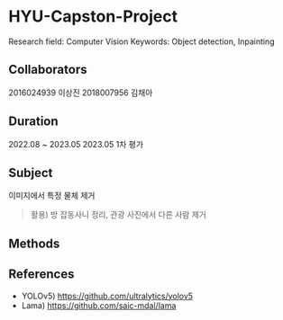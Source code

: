 # HYU-Capston-Project
Research field: Computer Vision
Keywords: Object detection, Inpainting

## Collaborators
2016024939 이상진
2018007956 김채아

## Duration
2022.08 ~ 2023.05
2023.05 1차 평가

## Subject
이미지에서 특정 물체 제거
> 활용) 방 잡동사니 정리, 관광 사진에서 다른 사람 제거

## Methods


## References
- YOLOv5) https://github.com/ultralytics/yolov5
- Lama) https://github.com/saic-mdal/lama
